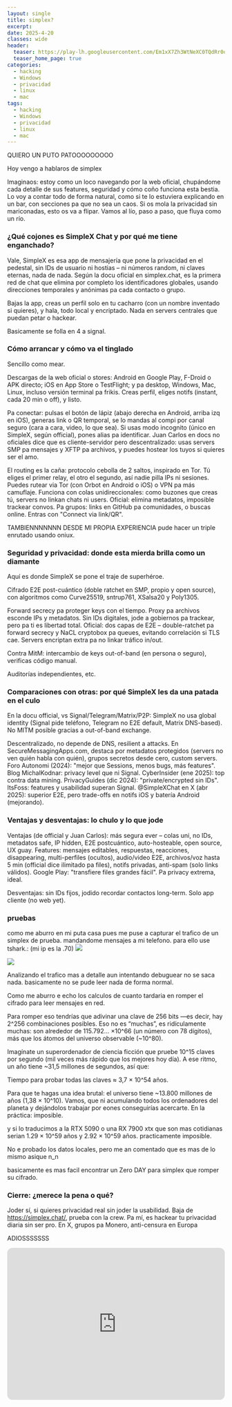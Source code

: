 ```yaml
---
layout: single
title: simplex?
excerpt:
date: 2025-4-20
classes: wide
header:
  teaser: https://play-lh.googleusercontent.com/Em1xX7Zh3WtNeXC0TQdRr0oSE_2gMxainzWzqp_ec-Bair5XVIQ23GTRTDIe35aRog
  teaser_home_page: true
categories:
  - hacking
  - Windows
  - privacidad
  - linux
  - mac
tags:
  - hacking
  - Windows
  - privacidad
  - linux
  - mac
---
```


 QUIERO UN PUTO PATOOOOOOOOO 

Hoy vengo a hablaros de simplex

Imaginaos: estoy como un loco navegando por la web oficial, chupándome cada detalle de sus features, seguridad y cómo coño funciona esta bestia. Lo voy a contar todo de forma natural, como si te lo estuviera explicando en un bar, con secciones pa que no sea un caos. Si os mola la privacidad sin mariconadas, esto os va a flipar. Vamos al lío, paso a paso, que fluya como un río.

### ¿Qué cojones es SimpleX Chat y por qué me tiene enganchado?
Vale, SimpleX es esa app de mensajería que pone la privacidad en el pedestal, sin IDs de usuario ni hostias – ni números random, ni claves eternas, nada de nada. Según la docu oficial en simplex.chat, es la primera red de chat que elimina por completo los identificadores globales, usando direcciones temporales y anónimas pa cada contacto o grupo. 

Bajas la app, creas un perfil solo en tu cacharro (con un nombre inventado si quieres), y hala, todo local y encriptado. Nada en servers centrales que puedan petar o hackear.

Basicamente se folla en 4 a signal.

### Cómo arrancar y cómo va el tinglado
Sencillo como mear. 

Descargas de la web oficial o stores: Android en Google Play, F-Droid o APK directo; iOS en App Store o TestFlight; y pa desktop, Windows, Mac, Linux, incluso versión terminal pa frikis. Creas perfil, eliges notifs (instant, cada 20 min o off), y listo. 

Pa conectar: pulsas el botón de lápiz (abajo derecha en Android, arriba izq en iOS), generas link o QR temporal, se lo mandas al compi por canal seguro (cara a cara, video, lo que sea). Si usas modo incognito (único en SimpleX, según official), pones alias pa identificar. Juan Carlos en docs no oficiales dice que es cliente-servidor pero descentralizado: usas servers SMP pa mensajes y XFTP pa archivos, y puedes hostear los tuyos si quieres ser el amo.

El routing es la caña: protocolo cebolla de 2 saltos, inspirado en Tor. Tú eliges el primer relay, el otro el segundo, así nadie pilla IPs ni sesiones. Puedes rutear via Tor (con Orbot en Android o iOS) o VPN pa más camuflaje. Funciona con colas unidireccionales: como buzones que creas tú, servers no linkan chats ni users. Oficial: elimina metadatos, imposible trackear convos. Pa grupos: links en GitHub pa comunidades, o buscas online. Entras con "Connect via link/QR". 

TAMBIENNNNNNN DESDE MI PROPIA EXPERIENCIA pude hacer un triple enrutado usando oniux.

### Seguridad y privacidad: donde esta mierda brilla como un diamante
Aquí es donde SimpleX se pone el traje de superhéroe. 

Cifrado E2E post-cuántico (doble ratchet en SMP, propio y open source), con algoritmos como Curve25519, sntrup761, XSalsa20 y Poly1305. 

Forward secrecy pa proteger keys con el tiempo. Proxy pa archivos esconde IPs y metadatos. Sin IDs digitales, jode a gobiernos pa trackear, pero pa ti es libertad total. Oficial: dos capas de E2E – double-ratchet pa forward secrecy y NaCL cryptobox pa queues, evitando correlación si TLS cae. Servers encriptan extra pa no linkar tráfico in/out.

Contra MitM: intercambio de keys out-of-band (en persona o seguro), verificas código manual. 

Auditorías independientes, etc.

### Comparaciones con otras: por qué SimpleX les da una patada en el culo
En la docu official, vs Signal/Telegram/Matrix/P2P: SimpleX no usa global identity (Signal pide teléfono, Telegram no E2E default, Matrix DNS-based). No MITM posible gracias a out-of-band exchange. 

Descentralizado, no depende de DNS, resilient a attacks. En SecureMessagingApps.com, destaca por metadatos protegidos (servers no ven quién habla con quién), grupos secretos desde cero, custom servers. Foro Autonomi (2024): "mejor que Sessions, menos bugs, más features". Blog MichalKodnar: privacy level que ni Signal. CyberInsider (ene 2025): top contra data mining. PrivacyGuides (dic 2024): "private/encrypted sin IDs". ItsFoss: features y usabilidad superan Signal. @SimpleXChat en X (abr 2025): superior E2E, pero trade-offs en notifs iOS y batería Android (mejorando).

### Ventajas y desventajas: lo chulo y lo que jode
Ventajas (de official y Juan Carlos): más segura ever – colas uni, no IDs, metadatos safe, IP hidden, E2E postcuántico, auto-hosteable, open source, UX guay. Features: mensajes editables, respuestas, reacciones, disappearing, multi-perfiles (ocultos), audio/video E2E, archivos/voz hasta 5 min (official dice ilimitado pa files), notifs privadas, anti-spam (solo links válidos). Google Play: "transfiere files grandes fácil". Pa privacy extrema, ideal.

Desventajas: sin IDs fijos, jodido recordar contactos long-term. Solo app cliente (no web yet). 

### pruebas

como me aburro en mi puta casa pues me puse a capturar el trafico de un simplex de prueba. mandandome mensajes a mi telefono. para ello use tshark.:
(mi ip es la .70)
![](https://404zzero.github.io/zzero.github.io//assets/images/swappy-20250925_192812.png)

![](https://404zzero.github.io/zzero.github.io//assets/images/swappy-20250925_193821.png.png)

Analizando el trafico mas a detalle aun intentando debuguear no se saca nada. basicamente no se pude leer nada de forma normal.

Como me aburro e echo los calculos de cuanto tardaria en romper el cifrado para leer mensajes en red.

Para romper eso tendrías que adivinar una clave de 256 bits —es decir, hay 2^256 combinaciones posibles. Eso no es “muchas”, es ridículamente muchas: son alrededor de 115.792... ×10^66 (un número con 78 dígitos), más que los átomos del universo observable (~10^80).

Imagínate un superordenador de ciencia ficción que pruebe 10^15 claves por segundo (mil veces más rápido que los mejores hoy día). A ese ritmo, un año tiene ~31,5 millones de segundos, así que:

Tiempo para probar todas las claves ≈ 3,7 × 10^54 años.

Para que te hagas una idea brutal: el universo tiene ~13.800 millones de años (1,38 × 10^10). Vamos, que ni acumulando todos los ordenadores del planeta y dejándolos trabajar por eones conseguirías acercarte. En la práctica: imposible.

y si lo traducimos a la RTX 5090 o una RX 7900 xtx que son mas cotidianas serian 1.29 × 10^59 años y 2.92 × 10^59 años. practicamente imposible.

No e probado los datos locales, pero me an comentado que es mas de lo mismo asique n_n

basicamente es mas facil encontrar un Zero DAY para simplex que romper su cifrado.

### Cierre: ¿merece la pena o qué?
Joder sí, si quieres privacidad real sin joder la usabilidad. Baja de https://simplex.chat/, prueba con la crew. Pa mí, es hackear tu privacidad diaria sin ser pro. En X, grupos pa Monero, anti-censura en Europa 

ADIOSSSSSSS

<iframe data-testid="embed-iframe" style="border-radius:12px" src="https://open.spotify.com/embed/track/4fbgwuvmb3sZid5qHrLxhb?utm_source=generator&theme=0" width="100%" height="352" frameBorder="0" allowfullscreen="" allow="autoplay; clipboard-write; encrypted-media; fullscreen; picture-in-picture" loading="lazy"></iframe>
